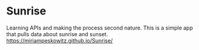 # Sunrise
Learning APIs and making the process second nature. This is a simple app that pulls data about sunrise and sunset. 
https://miriampeskowitz.github.io/Sunrise/

